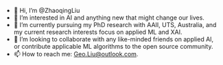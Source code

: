 - 👋 Hi, I’m @ZhaoqingLiu
- 👀 I’m interested in AI and anything new that might change our lives.
- 🌱 I’m currently pursuing my PhD research with AAII, UTS, Australia, and my current research interests focus on applied ML and XAI.
- 💞️ I’m looking to collaborate with any like-minded friends on applied AI, or contribute applicable ML algorithms to the open source community. 
- 📫 How to reach me: Geo.Liu@outlook.com.

<!---
ZhaoqingLiu/ZhaoqingLiu is a ✨ special ✨ repository because its `README.md` (this file) appears on your GitHub profile.
You can click the Preview link to take a look at your changes.
--->
